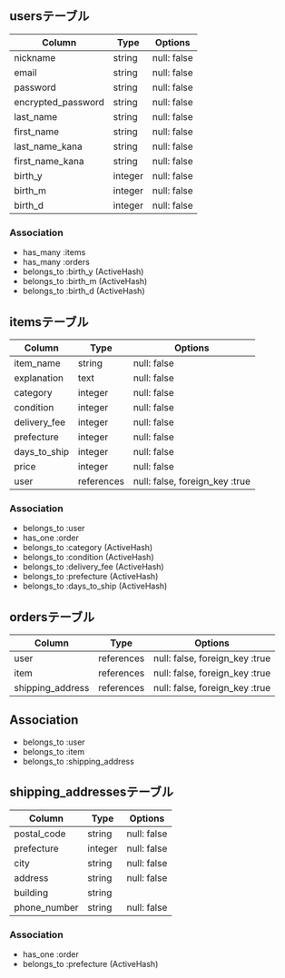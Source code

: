 ## usersテーブル

| Column             | Type    | Options     |
| ------------------ | ------- | ----------- |
| nickname           | string  | null: false |
| email              | string  | null: false |
| password           | string  | null: false |
| encrypted_password | string  | null: false |
| last_name          | string  | null: false |
| first_name         | string  | null: false |
| last_name_kana     | string  | null: false |
| first_name_kana    | string  | null: false |
| birth_y            | integer | null: false |
| birth_m            | integer | null: false |
| birth_d            | integer | null: false |

### Association
- has_many :items
- has_many :orders
- belongs_to :birth_y (ActiveHash)
- belongs_to :birth_m (ActiveHash)
- belongs_to :birth_d (ActiveHash)


## itemsテーブル

| Column       | Type       | Options                        |
| ------------ | ---------- | ------------------------------ |
| item_name    | string     | null: false                    |
| explanation  | text       | null: false                    |
| category     | integer    | null: false                    |
| condition    | integer    | null: false                    |
| delivery_fee | integer    | null: false                    |
| prefecture   | integer    | null: false                    |
| days_to_ship | integer    | null: false                    |
| price        | integer    | null: false                    |
| user         | references | null: false, foreign_key :true |

### Association
- belongs_to :user
- has_one :order
- belongs_to :category (ActiveHash)
- belongs_to :condition (ActiveHash)
- belongs_to :delivery_fee (ActiveHash)
- belongs_to :prefecture (ActiveHash)
- belongs_to :days_to_ship (ActiveHash)

## ordersテーブル

| Column           | Type       | Options                        |
| ---------------- | ---------- | ------------------------------ |
| user             | references | null: false, foreign_key :true |
| item             | references | null: false, foreign_key :true |
| shipping_address | references | null: false, foreign_key :true |

## Association

- belongs_to :user
- belongs_to :item
- belongs_to :shipping_address


## shipping_addressesテーブル
| Column        | Type       | Options     |
| ------------- | ---------- | ------------|
| postal_code   | string     | null: false |
| prefecture    | integer    | null: false |
| city          | string     | null: false |
| address       | string     | null: false |
| building      | string     |             |
| phone_number  | string     | null: false |

### Association

- has_one :order
- belongs_to :prefecture (ActiveHash)
